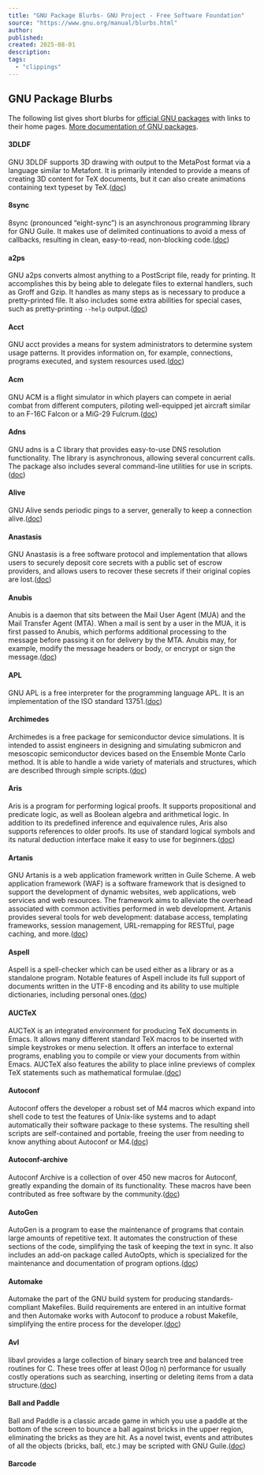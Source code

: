 ```yaml
---
title: "GNU Package Blurbs- GNU Project - Free Software Foundation"
source: "https://www.gnu.org/manual/blurbs.html"
author:
published:
created: 2025-08-01
description:
tags:
  - "clippings"
---
```

## GNU Package Blurbs

The following list gives short blurbs for [official GNU packages](https://www.gnu.org/software/software.html) with links to their home pages. [More documentation of GNU packages](https://www.gnu.org/manual/manual.html).

#### 3DLDF

GNU 3DLDF supports 3D drawing with output to the MetaPost format via a language similar to Metafont. It is primarily intended to provide a means of creating 3D content for TeX documents, but it can also create animations containing text typeset by TeX.([doc](https://www.gnu.org/manual/manual.html#pkg_3dldf))

#### 8sync

8sync (pronounced “eight-sync”) is an asynchronous programming library for GNU Guile. It makes use of delimited continuations to avoid a mess of callbacks, resulting in clean, easy-to-read, non-blocking code.([doc](https://www.gnu.org/manual/manual.html#pkg_8sync))

#### a2ps

GNU a2ps converts almost anything to a PostScript file, ready for printing. It accomplishes this by being able to delegate files to external handlers, such as Groff and Gzip. It handles as many steps as is necessary to produce a pretty-printed file. It also includes some extra abilities for special cases, such as pretty-printing `--help` output.([doc](https://www.gnu.org/manual/manual.html#a2ps))

#### Acct

GNU acct provides a means for system administrators to determine system usage patterns. It provides information on, for example, connections, programs executed, and system resources used.([doc](https://www.gnu.org/manual/manual.html#acct))

#### Acm

GNU ACM is a flight simulator in which players can compete in aerial combat from different computers, piloting well-equipped jet aircraft similar to an F-16C Falcon or a MiG-29 Fulcrum.([doc](https://www.gnu.org/manual/manual.html#acm))

#### Adns

GNU adns is a C library that provides easy-to-use DNS resolution functionality. The library is asynchronous, allowing several concurrent calls. The package also includes several command-line utilities for use in scripts.([doc](https://www.gnu.org/manual/manual.html#adns))

#### Alive

GNU Alive sends periodic pings to a server, generally to keep a connection alive.([doc](https://www.gnu.org/manual/manual.html#alive))

#### Anastasis

GNU Anastasis is a free software protocol and implementation that allows users to securely deposit core secrets with a public set of escrow providers, and allows users to recover these secrets if their original copies are lost.([doc](https://www.gnu.org/manual/manual.html#anastasis))

#### Anubis

Anubis is a daemon that sits between the Mail User Agent (MUA) and the Mail Transfer Agent (MTA). When a mail is sent by a user in the MUA, it is first passed to Anubis, which performs additional processing to the message before passing it on for delivery by the MTA. Anubis may, for example, modify the message headers or body, or encrypt or sign the message.([doc](https://www.gnu.org/manual/manual.html#anubis))

#### APL

GNU APL is a free interpreter for the programming language APL. It is an implementation of the ISO standard 13751.([doc](https://www.gnu.org/manual/manual.html#apl))

#### Archimedes

Archimedes is a free package for semiconductor device simulations. It is intended to assist engineers in designing and simulating submicron and mesoscopic semiconductor devices based on the Ensemble Monte Carlo method. It is able to handle a wide variety of materials and structures, which are described through simple scripts.([doc](https://www.gnu.org/manual/manual.html#archimedes))

#### Aris

Aris is a program for performing logical proofs. It supports propositional and predicate logic, as well as Boolean algebra and arithmetical logic. In addition to its predefined inference and equivalence rules, Aris also supports references to older proofs. Its use of standard logical symbols and its natural deduction interface make it easy to use for beginners.([doc](https://www.gnu.org/manual/manual.html#aris))

#### Artanis

GNU Artanis is a web application framework written in Guile Scheme. A web application framework (WAF) is a software framework that is designed to support the development of dynamic websites, web applications, web services and web resources. The framework aims to alleviate the overhead associated with common activities performed in web development. Artanis provides several tools for web development: database access, templating frameworks, session management, URL-remapping for RESTful, page caching, and more.([doc](https://www.gnu.org/manual/manual.html#artanis))

#### Aspell

Aspell is a spell-checker which can be used either as a library or as a standalone program. Notable features of Aspell include its full support of documents written in the UTF-8 encoding and its ability to use multiple dictionaries, including personal ones.([doc](https://www.gnu.org/manual/manual.html#aspell))

#### AUCTeX

AUCTeX is an integrated environment for producing TeX documents in Emacs. It allows many different standard TeX macros to be inserted with simple keystrokes or menu selection. It offers an interface to external programs, enabling you to compile or view your documents from within Emacs. AUCTeX also features the ability to place inline previews of complex TeX statements such as mathematical formulae.([doc](https://www.gnu.org/manual/manual.html#auctex))

#### Autoconf

Autoconf offers the developer a robust set of M4 macros which expand into shell code to test the features of Unix-like systems and to adapt automatically their software package to these systems. The resulting shell scripts are self-contained and portable, freeing the user from needing to know anything about Autoconf or M4.([doc](https://www.gnu.org/manual/manual.html#autoconf))

#### Autoconf-archive

Autoconf Archive is a collection of over 450 new macros for Autoconf, greatly expanding the domain of its functionality. These macros have been contributed as free software by the community.([doc](https://www.gnu.org/manual/manual.html#autoconf-archive))

#### AutoGen

AutoGen is a program to ease the maintenance of programs that contain large amounts of repetitive text. It automates the construction of these sections of the code, simplifying the task of keeping the text in sync. It also includes an add-on package called AutoOpts, which is specialized for the maintenance and documentation of program options.([doc](https://www.gnu.org/manual/manual.html#autogen))

#### Automake

Automake the part of the GNU build system for producing standards-compliant Makefiles. Build requirements are entered in an intuitive format and then Automake works with Autoconf to produce a robust Makefile, simplifying the entire process for the developer.([doc](https://www.gnu.org/manual/manual.html#automake))

#### Avl

libavl provides a large collection of binary search tree and balanced tree routines for C. These trees offer at least O(log n) performance for usually costly operations such as searching, inserting or deleting items from a data structure.([doc](https://www.gnu.org/manual/manual.html#avl))

#### Ball and Paddle

Ball and Paddle is a classic arcade game in which you use a paddle at the bottom of the screen to bounce a ball against bricks in the upper region, eliminating the bricks as they are hit. As a novel twist, events and attributes of all the objects (bricks, ball, etc.) may be scripted with GNU Guile.([doc](https://www.gnu.org/manual/manual.html#ballandpaddle))

#### Barcode
